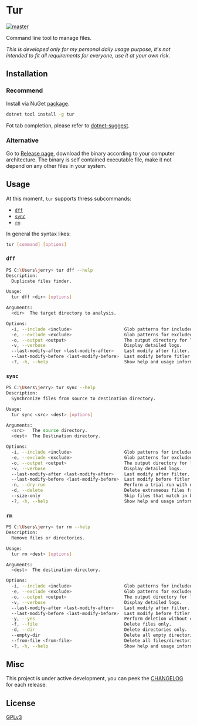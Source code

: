 # Tur

[![master](https://github.com/JerryBian/tur/actions/workflows/build.yml/badge.svg)](https://github.com/JerryBian/tur/actions/workflows/build.yml)

Command line tool to manage files.

_This is developed only for my personal daily usage purpose, it's not intended to fit all requirements for everyone, use it at your own risk._

## Installation

### Recommend

Install via NuGet [package](https://www.nuget.org/packages/tur/).

```sh
dotnet tool install -g tur
```

Fot tab completion, please refer to [dotnet-suggest](https://github.com/dotnet/command-line-api/blob/main/docs/dotnet-suggest.md).

### Alternative

Go to [Release page](https://github.com/JerryBian/tur/releases/tag/latest), download the binary according to your computer architecture. The binary is self contained executable file, make it not depend on any other files in your system.

## Usage

At this moment, `tur` supports thress subcommands:
- [`dff`](#dff)
- [`sync`](#sync)
- [`rm`](#rm)

In general the syntax likes:

```sh
tur [command] [options]
```

### `dff`

```sh
PS C:\Users\jerry> tur dff --help
Description:
  Duplicate files finder.

Usage:
  tur dff <dir> [options]

Arguments:
  <dir>  The target directory to analysis.

Options:
  -i, --include <include>                    Glob patterns for included files.
  -e, --exclude <exclude>                    Glob patterns for excluded files.
  -o, --output <output>                      The output directory for logs or any file generated during processing.
  -v, --verbose                              Display detailed logs.
  --last-modify-after <last-modify-after>    Last modify after filter. e.g., 2022-10-01T10:20:21
  --last-modify-before <last-modify-before>  Last modify before fitler. e.g., 2022-08-02T16:20:21
  -?, -h, --help                             Show help and usage information
```

### `sync`

```sh
PS C:\Users\jerry> tur sync --help
Description:
  Synchronize files from source to destination directory.

Usage:
  tur sync <src> <dest> [options]

Arguments:
  <src>   The source directory.
  <dest>  The Destination directory.

Options:
  -i, --include <include>                    Glob patterns for included files.
  -e, --exclude <exclude>                    Glob patterns for excluded files.
  -o, --output <output>                      The output directory for logs or any file generated during processing.
  -v, --verbose                              Display detailed logs.
  --last-modify-after <last-modify-after>    Last modify after filter. e.g., 2022-10-01T10:20:21
  --last-modify-before <last-modify-before>  Last modify before fitler. e.g., 2022-08-02T16:20:21
  -n, --dry-run                              Perform a trial run with no changes made.
  -d, --delete                               Delete extraneous files from destination directory.
  --size-only                                Skip files that match in both name and size.
  -?, -h, --help                             Show help and usage information
```

### `rm`

```sh
PS C:\Users\jerry> tur rm --help
Description:
  Remove files or directories.

Usage:
  tur rm <dest> [options]

Arguments:
  <dest>  The destination directory.

Options:
  -i, --include <include>                    Glob patterns for included files.
  -e, --exclude <exclude>                    Glob patterns for excluded files.
  -o, --output <output>                      The output directory for logs or any file generated during processing.
  -v, --verbose                              Display detailed logs.
  --last-modify-after <last-modify-after>    Last modify after filter. e.g., 2022-10-01T10:20:21
  --last-modify-before <last-modify-before>  Last modify before fitler. e.g., 2022-08-02T16:20:21
  -y, --yes                                  Perform deletion without confirmation.
  -f, --file                                 Delete files only.
  -d, --dir                                  Delete directories only.
  --empty-dir                                Delete all empty directories.
  --from-file <from-file>                    Delete all files/directories listed in specified file.
  -?, -h, --help                             Show help and usage information
```

## Misc

This project is under active development, you can peek the [CHANGELOG](https://github.com/JerryBian/tur/blob/master/CHANGELOG.md) for each release.

## License
[GPLv3](https://github.com/JerryBian/tur/blob/master/LICENSE)